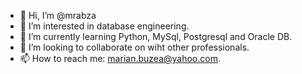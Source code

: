 - 👋 Hi, I’m @mrabza
- 👀 I’m interested in database engineering.
- 🌱 I’m currently learning Python, MySql, Postgresql and Oracle DB.
- 💞️ I’m looking to collaborate on wiht other professionals.
- 📫 How to reach me: marian.buzea@yahoo.com.

<!---
mrabza/mrabza is a ✨ special ✨ repository because its `README.md` (this file) appears on your GitHub profile.
You can click the Preview link to take a look at your changes.
--->
